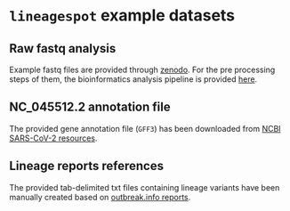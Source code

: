 # `lineagespot` example datasets

## Raw fastq analysis

Example fastq files are provided through [zenodo](https://zenodo.org/badge/DOI/10.5281/zenodo.4564182.svg). 
For the pre processing steps of them, the bioinformatics analysis pipeline is provided [here](raw-data-analysis.md). 

## NC_045512.2 annotation file

The provided gene annotation file (`GFF3`) has been downloaded from [NCBI SARS-CoV-2 resources](https://www.ncbi.nlm.nih.gov/sars-cov-2/). 

## Lineage reports references

The provided tab-delimited txt files containing lineage variants have been manually created based on [outbreak.info reports](https://outbreak.info/situation-reports).